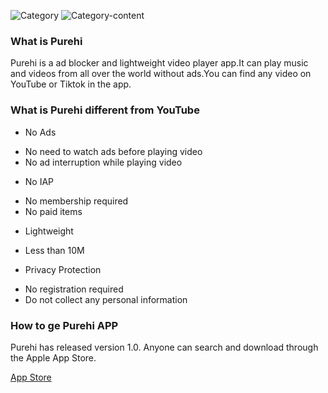 ![Category](https://github.com/Purehi/Purehi/assets/138559218/a8c00b25-e2e0-43a9-bb60-652a64d25061)
![Category-content](https://github.com/Purehi/Purehi/assets/138559218/99a5b9cb-dfcf-4aa4-800d-7b5291d010b0)
### What is Purehi
Purehi is a ad blocker and lightweight video player app.It can play music and videos from all over the world without ads.You can find any video on YouTube or Tiktok in the app.

### What is Purehi different from YouTube
* No Ads
- No need to watch ads before playing video
- No ad interruption while playing video
  
* No IAP
- No membership required
- No paid items



* Lightweight
- Less than 10M
  
* Privacy Protection

- No registration required
- Do not collect any personal information

### How to ge Purehi APP
Purehi has released version 1.0.
Anyone can search and download through the Apple App Store.

[App Store](https://apps.apple.com/app/purehi-hd-videos-photos/id6450441346?platform=iphone)

<!--
**Purehi/Purehi** is a ✨ _special_ ✨ repository because its `README.md` (this file) appears on your GitHub profile.

Here are some ideas to get you started:

- 🔭 I’m currently working on ...
- 🌱 I’m currently learning ...
- 👯 I’m looking to collaborate on ...
- 🤔 I’m looking for help with ...
- 💬 Ask me about ...
- 📫 How to reach me: ...
- 😄 Pronouns: ...
- ⚡ Fun fact: ...
-->
